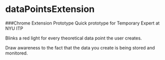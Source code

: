 dataPointsExtension
===================

###Chrome Extension Prototype
Quick prototype for Temporary Expert at NYU ITP


Blinks a red light for every theoretical data point the user creates.

Draw awareness to the fact that the data you create is being stored and monitored.
